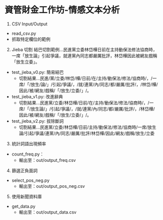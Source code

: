 資管財金工作坊-情感文本分析
=======================

1. CSV Input/Output
* read_csv.py
* 抓取特定欄位的範例

2. Jieba 切割
結巴切割範例...民進黨立委林岱樺日前在主持動保法修法協商時，一席「放生論」引起爭議，就連黨內同志都嚴厲批評，林岱樺因此被網友戲稱「放生立委」。

* test_jieba_v0.py: 簡易結巴
	* 切割結果...民進/黨/立委/林岱/樺/日前/在/主持/動保法/修法/協商時/，/一席/「/放生/論/」/引起/爭議/，/就/連黨/內/同志/都/嚴厲/批評/，/林岱/樺/因此/被/網友/戲稱/「/放生/立委/」/。
* test_jieba_v1.py: 改進辭典
	* 切割結果...民進黨/立委/林岱樺/日前/在/主持/動保法/修法/協商時/，/一席/「/放生論/」/引起/爭議/，/就/連黨/內/同志/都/嚴厲/批評/，/林岱樺/因此/被/網友/戲稱/「/放生/立委/」/。
* test_jieba_v2.py: 拔除斷詞
	* 切割結果...民進黨/立委/林岱樺/日前/主持/動保法/修法/協商時/一席/放生論/引起/爭議/連黨/內/同志/嚴厲/批評/林岱樺/因此/網友/戲稱/放生/立委

3. 統計詞語出現頻率
* count_freq.py：
	* 輸出至：out/output_freq.csv

4. 篩選正負面詞
* select_pos_neg.py
	* 輸出至：out/output_pos_neg.csv

5. 使用新聞資料庫
* get_data.py
	* 輸出至：out/output_data.csv